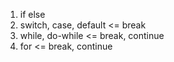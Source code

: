 1. if else
2. switch, case, default <= break
3. while, do-while <= break, continue
4. for <= break, continue